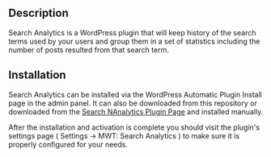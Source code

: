 ## Description

Search Analytics is a WordPress plugin that will keep history of the search terms used by your users and group them in a set of statistics including the number of posts resulted from that search term.

## Installation

Search Analytics can be installed via the WordPress Automatic Plugin Install page in the admin panel.
It can also be downloaded from this repository or downloaded from the [Search NAnalytics Plugin Page](https://wordpress.org/plugins/search-analytics) and installed manually.

After the installation and activation is complete you should visit the plugin's settings page ( Settings -> MWT: Search Analytics ) to make sure it is properly configured for your needs.

